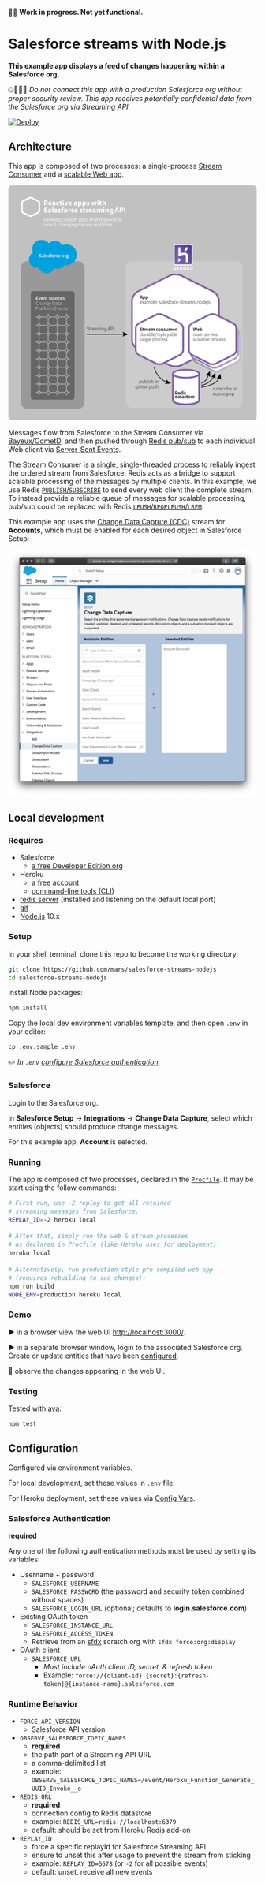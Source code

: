 🚧🔬 **Work in progress. Not yet functional.**

# Salesforce streams with Node.js

**This example app displays a feed of changes happening within a Salesforce org.**

🤐🚫🙅‍♀️ *Do not connect this app with a production Salesforce org without proper security review. This app receives potentially confidental data from the Salesforce org via Streaming API.*

[![Deploy](https://www.herokucdn.com/deploy/button.svg)](https://heroku.com/deploy)

## Architecture

This app is composed of two processes: a single-process [Stream Consumer](stream-consumer.js) and a [scalable Web app](server.js).

![Diagram: reactive apps with Salesforce streaming](doc/salesforce-streams-nodejs-v02.png)

Messages flow from Salesforce to the Stream Consumer via [Bayeux/CometD](https://developer.salesforce.com/docs/atlas.en-us.api_streaming.meta/api_streaming/BayeauxProtocolAndCometD.htm#!), and then pushed through [Redis pub/sub](https://redis.io/topics/pubsub) to each individual Web client via [Server-Sent Events](https://developer.mozilla.org/en-US/docs/Web/API/Server-sent_events).

The Stream Consumer is a single, single-threaded process to reliably ingest the ordered stream from Salesforce. Redis acts as a bridge to support scalable processing of the messages by multiple clients. In this example, we use Redis [`PUBLISH`/`SUBSCRIBE`](https://redis.io/topics/pubsub) to send every web client the complete stream. To instead provide a reliable queue of messages for scalable processing, pub/sub could be replaced with Redis [`LPUSH`/`RPOPLPUSH`/`LREM`](https://redis.io/commands/rpoplpush#pattern-reliable-queue).

This example app uses the [Change Data Capture (CDC)](https://developer.salesforce.com/docs/atlas.en-us.216.0.change_data_capture.meta/change_data_capture/cdc_intro.htm) stream for **Accounts**, which must be enabled for each desired object in Salesforce Setup:

![Navigate to Salesforce Setup, then Integrations, then Change Data Capture](doc/Salesforce-setup-CDC.png "Salesforce Setup: Change Data Capture")

## Local development

### Requires

* Salesforce
  * [a free Developer Edition org](https://developer.salesforce.com/signup)
* Heroku
  * [a free account](https://signup.heroku.com)
  * [command-line tools (CLI)](https://devcenter.heroku.com/articles/heroku-command-line)
* [redis server](https://redis.io/download) (installed and listening on the default local port)
* [git](https://git-scm.com/book/en/v2/Getting-Started-Installing-Git)
* [Node.js](https://nodejs.org) 10.x

### Setup

In your shell terminal, clone this repo to become the working directory:

```bash
git clone https://github.com/mars/salesforce-streams-nodejs
cd salesforce-streams-nodejs
```

Install Node packages:

```bash
npm install
```

Copy the local dev environment variables template, and then open `.env` in your editor:

```
cp .env.sample .env
```

✏️ *In `.env` [configure Salesforce authentication](#user-content-salesforce-authentication).*

### Salesforce

Login to the Salesforce org.

In **Salesforce Setup** → **Integrations** → **Change Data Capture**, select which entities (objects) should produce change messages.

For this example app, **Account** is selected.

### Running

The app is composed of two processes, declared in the [`Procfile`](Procfile). It may be start using the follow commands:

```bash
# First run, use -2 replay to get all retained 
# streaming messages from Salesforce.
REPLAY_ID=-2 heroku local

# After that, simply run the web & stream processes
# as declared in Procfile (like Heroku uses for deployment):
heroku local

# Alternatively, run production-style pre-compiled web app
# (requires rebuilding to see changes):
npm run build
NODE_ENV=production heroku local
```

### Demo

▶️ in a browser view the web UI [http://localhost:3000/](http://localhost:3000/).

▶️ in a separate browser window, login to the associated Salesforce org. Create or update entities that have been [configured](#user-content-salesforce).

👀 observe the changes appearing in the web UI.

### Testing

Tested with [ava](https://github.com/avajs/ava):

```bash
npm test
```

## Configuration

Configured via environment variables.

For local development, set these values in `.env` file.

For Heroku deployment, set these values via [Config Vars](https://devcenter.heroku.com/articles/config-vars).

### Salesforce Authentication

**required**

Any one of the following authentication methods must be used by setting its variables:

* Username + password
  * `SALESFORCE_USERNAME`
  * `SALESFORCE_PASSWORD` (the password and security token combined without spaces)
  * `SALESFORCE_LOGIN_URL` (optional; defaults to **login.salesforce.com**)
* Existing OAuth token
  * `SALESFORCE_INSTANCE_URL`
  * `SALESFORCE_ACCESS_TOKEN`
  * Retrieve from an [sfdx](https://developer.salesforce.com/docs/atlas.en-us.212.0.sfdx_dev.meta/sfdx_dev/sfdx_dev_intro.htm) scratch org with `sfdx force:org:display`
* OAuth client
  * `SALESFORCE_URL`
    * *Must include oAuth client ID, secret, & refresh token*
    * Example: `force://{client-id}:{secret}:{refresh-token}@{instance-name}.salesforce.com`

### Runtime Behavior

* `FORCE_API_VERSION`
  * Salesforce API version
* `OBSERVE_SALESFORCE_TOPIC_NAMES`
  * **required**
  * the path part of a Streaming API URL
  * a comma-delimited list
  * example: `OBSERVE_SALESFORCE_TOPIC_NAMES=/event/Heroku_Function_Generate_UUID_Invoke__e`
* `REDIS_URL`
  * **required**
  * connection config to Redis datastore
  * example: `REDIS_URL=redis://localhost:6379`
  * default: should be set from Heroku Redis add-on
* `REPLAY_ID`
  * force a specific replayId for Salesforce Streaming API
  * ensure to unset this after usage to prevent the stream from sticking
  * example: `REPLAY_ID=5678` (or `-2` for all possible events)
  * default: unset, receive all new events

